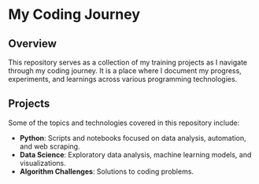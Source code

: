 # My Coding Journey

## Overview

This repository serves as a collection of my training projects as I navigate through my coding journey. It is a place where I document my progress, experiments, and learnings across various programming technologies.

## Projects

Some of the topics and technologies covered in this repository include:

- **Python**: Scripts and notebooks focused on data analysis, automation, and web scraping.
- **Data Science**: Exploratory data analysis, machine learning models, and visualizations.
- **Algorithm Challenges**: Solutions to coding problems.
